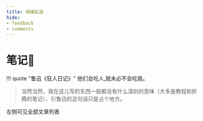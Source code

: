 ```yaml
---
title: 胡编乱造
hide:
- feedback
- comments
---
```


# 笔记📰

!!! quote "鲁迅《狂人日记》"
	他们会吃人,就未必不会吃我。

> 当然当然，我在这儿写的东西一般都没有什么深刻的意味（大多是教程和折腾的笔记），引鲁迅的这句话只是占个地方。

左侧可见全部文章列表

